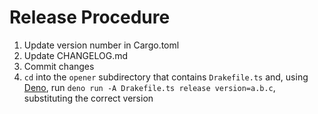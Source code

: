# Release Procedure

1. Update version number in Cargo.toml
2. Update CHANGELOG.md
3. Commit changes
4. `cd` into the `opener` subdirectory that contains `Drakefile.ts` and, using [Deno](https://deno.land/), run `deno run -A Drakefile.ts release version=a.b.c`, substituting the correct version
